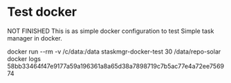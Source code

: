 # Test docker
NOT FINISHED
This is as simple docker configuration to test Simple task manager in docker.

docker run --rm -v /c/data:/data staskmgr-docker-test 30 /data/repo-solar
docker logs 58bb33464f47e9177a59a196361a8a65d38a7898719c7b5ac77e4a72ee756974